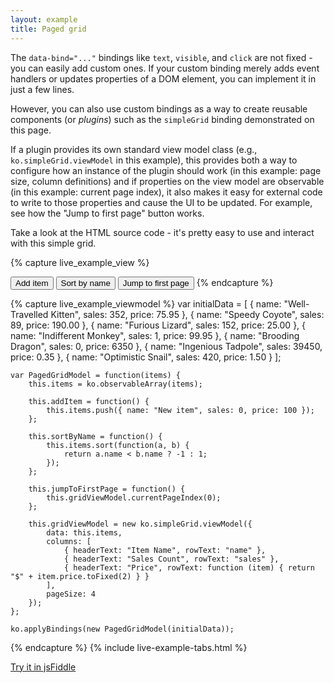 ```yaml
---
layout: example
title: Paged grid
---
```


The `data-bind="..."` bindings like `text`, `visible`, and `click` are not fixed - you can easily add custom ones. If your custom binding merely adds event handlers or updates properties of a DOM element, you can implement it in just a few lines.

However, you can also use custom bindings as a way to create reusable components (or *plugins*) such as the `simpleGrid` binding demonstrated on this page.

If a plugin provides its own standard view model class (e.g., `ko.simpleGrid.viewModel` in this example), this provides both a way to configure how an instance of the plugin should work (in this example: page size, column definitions) and if properties on the view model are observable (in this example: current page index), it also makes it easy for external code to write to those properties and cause the UI to be updated. For example, see how the "Jump to first page" button works.

Take a look at the HTML source code - it's pretty easy to use and interact with this simple grid.

<script src="resources/knockout.simpleGrid.3.0.js" type="text/javascript"> </script>
<style type="text/css">
    .ko-grid { margin-bottom: 1em; width: 25em; border: 1px solid silver; background-color:White; }
    .ko-grid th { text-align:left; background-color: Black; color:White; }
    .ko-grid td, th { padding: 0.4em; }
    .ko-grid tr:nth-child(odd) { background-color: #DDD; }
    .ko-grid-pageLinks { margin-bottom: 1em; }
    .ko-grid-pageLinks a { padding: 0.5em; }
    .ko-grid-pageLinks a.selected { background-color: Black; color: White; }
    .liveExample { height:20em; overflow:auto } /* Mobile Safari reflows pages slowly, so fix the height to avoid the need for reflows */
</style>        

{% capture live_example_view %} 
<div data-bind='simpleGrid: gridViewModel'> </div>

<button data-bind='click: addItem'>
    Add item
</button>

<button data-bind='click: sortByName'>
    Sort by name
</button>

<button data-bind='click: jumpToFirstPage, enable: gridViewModel.currentPageIndex'>
    Jump to first page
</button> 
{% endcapture %}

{% capture live_example_viewmodel %}
    var initialData = [
        { name: "Well-Travelled Kitten", sales: 352, price: 75.95 },
        { name: "Speedy Coyote", sales: 89, price: 190.00 },
        { name: "Furious Lizard", sales: 152, price: 25.00 },
        { name: "Indifferent Monkey", sales: 1, price: 99.95 },
        { name: "Brooding Dragon", sales: 0, price: 6350 },
        { name: "Ingenious Tadpole", sales: 39450, price: 0.35 },
        { name: "Optimistic Snail", sales: 420, price: 1.50 }
    ];

    var PagedGridModel = function(items) {
        this.items = ko.observableArray(items);

        this.addItem = function() {
            this.items.push({ name: "New item", sales: 0, price: 100 });
        };

        this.sortByName = function() {
            this.items.sort(function(a, b) {
                return a.name < b.name ? -1 : 1;
            });
        };

        this.jumpToFirstPage = function() {
            this.gridViewModel.currentPageIndex(0);
        };

        this.gridViewModel = new ko.simpleGrid.viewModel({
            data: this.items,
            columns: [
                { headerText: "Item Name", rowText: "name" },
                { headerText: "Sales Count", rowText: "sales" },
                { headerText: "Price", rowText: function (item) { return "$" + item.price.toFixed(2) } }
            ],
            pageSize: 4
        });
    };

    ko.applyBindings(new PagedGridModel(initialData));
{% endcapture %}
{% include live-example-tabs.html %}

[Try it in jsFiddle](http://jsfiddle.net/rniemeyer/QSRBR/)